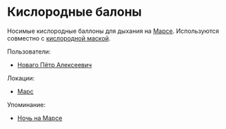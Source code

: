 Кислородные балоны
==================

Носимые кислородные баллоны для дыхания на [Марсе](../technology/mars.md).
Используются совместно с [кислородной маской](kislorodnaya_maska.md).

Пользователи:
- [Новаго Пётр Алексеевич](../persons/novago_petr_alekseevich.md)

Локации:
- [Марс](../places/mars.md)

Упоминание:
- [Ночь на Марсе](../literature/noch_na_marse.md)